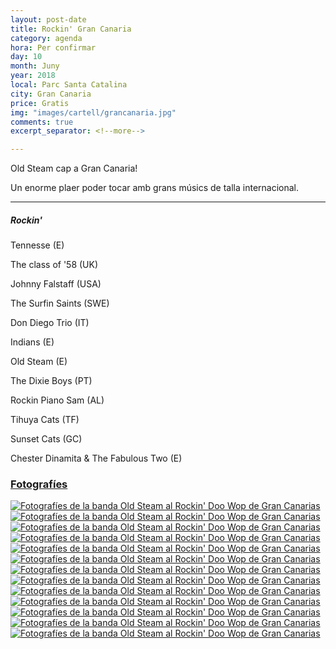 ```yaml
---
layout: post-date
title: Rockin' Gran Canaria
category: agenda
hora: Per confirmar
day: 10
month: Juny
year: 2018
local: Parc Santa Catalina
city: Gran Canaria
price: Gratis
img: "images/cartell/grancanaria.jpg"
comments: true
excerpt_separator: <!--more-->

---
```


Old Steam cap a Gran Canaria!

Un enorme plaer poder tocar amb grans músics de talla internacional.


<!--more-->

<hr>

##### Rockin'

Tennesse (E)

The class of '58 (UK)

Johnny Falstaff (USA)

The Surfin Saints (SWE)

Don Diego Trio (IT)

Indians (E)

Old Steam (E)

The Dixie Boys (PT)

Rockin Piano Sam (AL)

Tihuya Cats (TF)

Sunset Cats (GC)

Chester Dinamita & The Fabulous Two (E)


<div id="layout" class="listed">
    <h3 class="anm-moveFromBottomFade delay-1000"><u>Fotografíes</u></h3>
	<section>
<article class="imagens anm-zoomIn delay-1500">
    	<a href="{{ site.baseurl }}/assets/fotos/foto1.jpg" data-lightbox="roadtrip"><img src="{{ site.baseurl }}/assets/fotos/foto1.jpg" alt="Fotografíes de la banda Old Steam al Rockin' Doo Wop de Gran Canarias"></a>
</article>
<article class="imagens anm-zoomIn delay-1500">
    	<a href="{{ site.baseurl }}/assets/fotos/foto2.jpg" data-lightbox="roadtrip"><img src="{{ site.baseurl }}/assets/fotos/foto2.jpg" alt="Fotografíes de la banda Old Steam al Rockin' Doo Wop de Gran Canarias"></a>
</article>
<article class="imagens anm-zoomIn delay-1500">
    	<a href="{{ site.baseurl }}/assets/fotos/foto3.jpg" data-lightbox="roadtrip"><img src="{{ site.baseurl }}/assets/fotos/foto3.jpg" alt="Fotografíes de la banda Old Steam al Rockin' Doo Wop de Gran Canarias"></a>
</article>
<article class="imagens anm-zoomIn delay-1500">
    	<a href="{{ site.baseurl }}/assets/fotos/foto4.jpg" data-lightbox="roadtrip"><img src="{{ site.baseurl }}/assets/fotos/foto4.jpg" alt="Fotografíes de la banda Old Steam al Rockin' Doo Wop de Gran Canarias"></a>
</article>
<article class="imagens anm-zoomIn delay-1500">
    	<a href="http://oldsteam.com/assets/fotos/foto5.jpg" data-lightbox="roadtrip"><img src="http://oldsteam.com/assets/fotos/foto5.jpg" alt="Fotografíes de la banda Old Steam al Rockin' Doo Wop de Gran Canarias"></a>
</article>
<article class="imagens anm-zoomIn delay-1500">
    	<a href="http://oldsteam.com/assets/fotos/foto6.jpg" data-lightbox="roadtrip"><img src="http://oldsteam.com/assets/fotos/foto6.jpg" alt="Fotografíes de la banda Old Steam al Rockin' Doo Wop de Gran Canarias"></a>
</article>
<article class="imagens anm-zoomIn delay-1500">
    	<a href="http://oldsteam.com/assets/fotos/foto7.jpg" data-lightbox="roadtrip"><img src="http://oldsteam.com/assets/fotos/foto7.jpg" alt="Fotografíes de la banda Old Steam al Rockin' Doo Wop de Gran Canarias"></a>
</article>
<article class="imagens anm-zoomIn delay-1500">
    	<a href="http://oldsteam.com/assets/fotos/foto8.jpg" data-lightbox="roadtrip"><img src="http://oldsteam.com/assets/fotos/foto8.jpg" alt="Fotografíes de la banda Old Steam al Rockin' Doo Wop de Gran Canarias"></a>
</article>
<article class="imagens anm-zoomIn delay-1500">
    	<a href="http://oldsteam.com/assets/fotos/foto9.jpg" data-lightbox="roadtrip"><img src="http://oldsteam.com/assets/fotos/foto9.jpg" alt="Fotografíes de la banda Old Steam al Rockin' Doo Wop de Gran Canarias"></a>
</article>
<article class="imagens anm-zoomIn delay-1500">
    	<a href="http://oldsteam.com/assets/fotos/foto10.jpg" data-lightbox="roadtrip"><img src="http://oldsteam.com/assets/fotos/foto10.jpg" alt="Fotografíes de la banda Old Steam al Rockin' Doo Wop de Gran Canarias"></a>
</article>
<article class="imagens anm-zoomIn delay-1500">
    	<a href="http://oldsteam.com/assets/fotos/foto11.jpg" data-lightbox="roadtrip"><img src="http://oldsteam.com/assets/fotos/foto11.jpg" alt="Fotografíes de la banda Old Steam al Rockin' Doo Wop de Gran Canarias"></a>
</article>
<article class="imagens anm-zoomIn delay-1500">
    	<a href="http://oldsteam.com/assets/fotos/foto12.jpg" data-lightbox="roadtrip"><img src="http://oldsteam.com/assets/fotos/foto12.jpg" alt="Fotografíes de la banda Old Steam al Rockin' Doo Wop de Gran Canarias"></a>
</article>
<article class="imagens anm-zoomIn delay-1500">
    	<a href="http://oldsteam.com/assets/fotos/foto6.jpg" data-lightbox="roadtrip"><img src="http://oldsteam.com/assets/fotos/foto6.jpg" alt="Fotografíes de la banda Old Steam al Rockin' Doo Wop de Gran Canarias"></a>
</article>
</div>
	</section>

